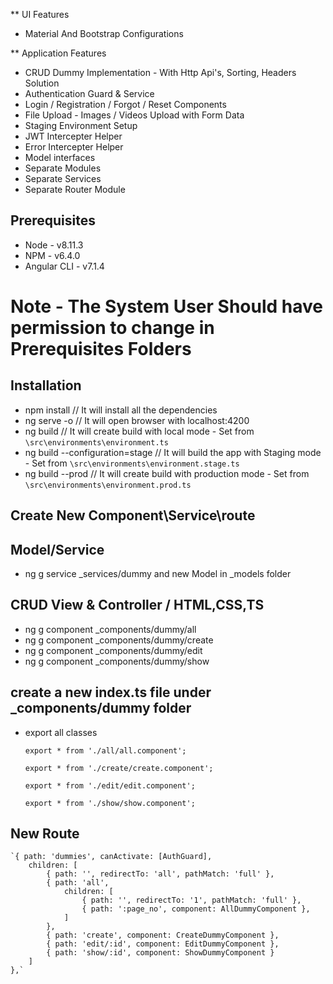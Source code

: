 
** UI Features
* Material And Bootstrap Configurations

** Application Features
* CRUD Dummy Implementation - With Http Api's, Sorting, Headers Solution 
* Authentication Guard & Service
* Login / Registration / Forgot / Reset Components
* File Upload - Images / Videos Upload with Form Data
* Staging Environment Setup
* JWT Intercepter Helper
* Error Intercepter Helper
* Model interfaces 
* Separate Modules
* Separate Services
* Separate Router Module

## Prerequisites

* Node - v8.11.3
* NPM - v6.4.0
* Angular CLI - v7.1.4

# Note - The System User Should have permission to change in Prerequisites Folders 

## Installation

* npm install  // It will install all the dependencies 
* ng serve -o  // It will open browser with localhost:4200
* ng build     // It will create build with local mode - Set from `\src\environments\environment.ts`
* ng build --configuration=stage  // It will build the app with Staging mode - Set from `\src\environments\environment.stage.ts`
* ng build --prod    // It will create build with production mode - Set from `\src\environments\environment.prod.ts`

## Create New Component\Service\route

## Model/Service
* ng g service _services/dummy
and new Model in _models folder


## CRUD View & Controller / HTML,CSS,TS
* ng g component _components/dummy/all
* ng g component _components/dummy/create
* ng g component _components/dummy/edit
* ng g component _components/dummy/show


## create a new index.ts file under _components/dummy folder
* export all classes

	`export * from './all/all.component';`

	`export * from './create/create.component';`

	`export * from './edit/edit.component';`

	`export * from './show/show.component';`


## New Route 

	`{ path: 'dummies', canActivate: [AuthGuard],
    	children: [
    		{ path: '', redirectTo: 'all', pathMatch: 'full' },
			{ path: 'all', 
				children: [
		    		{ path: '', redirectTo: '1', pathMatch: 'full' },
					{ path: ':page_no', component: AllDummyComponent },
				]
			},
			{ path: 'create', component: CreateDummyComponent },
			{ path: 'edit/:id', component: EditDummyComponent },
			{ path: 'show/:id', component: ShowDummyComponent }
		]
	},`
